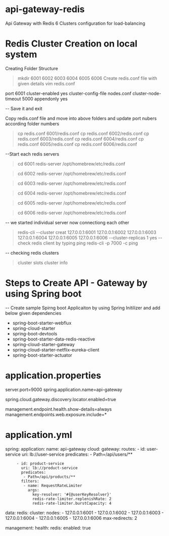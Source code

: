 # api-gateway-redis
Api Gateway with Redis 6 Clusters configuration for load-balancing

# Redis Cluster Creation on local system

 Creating Folder Structure
  > mkdir 6001 6002 6003 6004 6005 6006
 Create redis.conf file with given details
> vim redis.conf

port 6001
cluster-enabled yes
cluster-config-file nodes.conf
cluster-node-timeout 5000
appendonly yes

-- Save it and exit

Copy redis.conf file and move into above folders and update port nubers according folder numbers
> cp redis.conf 6001/redis.conf
> cp redis.conf 6002/redis.conf
> cp redis.conf 6003/redis.conf
> cp redis.conf 6004/redis.conf
> cp redis.conf 6005/redis.conf
> cp redis.conf 6006/redis.conf

--Start each redis servers 

> cd 6001
>redis-server /opt/homebrew/etc/redis.conf

> cd 6002
>redis-server /opt/homebrew/etc/redis.conf

> cd 6003
>redis-server /opt/homebrew/etc/redis.conf

> cd 6004
>redis-server /opt/homebrew/etc/redis.conf

> cd 6005
>redis-server /opt/homebrew/etc/redis.conf

> cd 6006
>redis-server /opt/homebrew/etc/redis.conf


-- we started individual server now connectiong each other

>redis-cli --cluster creat 127.0.0.1:6001 127.0.0.1:6002 127.0.0.1:6003 127.0.0.1:6004 127.0.0.1:6005 127.0.0.1:6006 --cluster-replicas 1
> yes
-- check redis client by typing ping
> redis-cli -p 7000 -c
>ping

-- checking redis clusters 
> cluster slots
> cluster info





# Steps to Create API - Gateway by using Spring boot

-- Create sample Spirng boot Applicaiton by using Spring Initilizer and add below given dependencies
 - spring-boot-starter-webflux
 - spring-cloud-starter
 - spring-boot-devtools
 - spring-boot-starter-data-redis-reactive
 -  spring-cloud-starter-gateway
 -  spring-cloud-starter-netflix-eureka-client
 -  spring-boot-starter-actuator

 # application.properties
   server.port=9000
   spring.application.name=api-gateway

   spring.cloud.gateway.discovery.locator.enabled=true

   management.endpoint.health.show-details=always
   management.endpoints.web.exposure.include=*

   # application.yml
   spring:
  application:
    name:  api-gateway
  cloud:
    gateway:
      routes:
         - id: user-service
           uri: lb://user-service
           predicates:
            - Path=/api/users/**

         - id: product-service
           uri: lb://product-service
           predicates:
            - Path=/api/products/**
           filters:
            - name: RequestRateLimiter
              args:
                key-resolver: '#{@userKeyResolver}'
                redis-rate-limiter.replenishRate: 2
                redis-rate-limiter.burstCapacity: 4
  data:
    redis:
      cluster:
        nodes:
          - 127.0.0.1:6001 
          - 127.0.0.1:6002 
          - 127.0.0.1:6003 
          - 127.0.0.1:6004 
          - 127.0.0.1:6005 
          - 127.0.0.1:6006
        max-redirects: 2
          
  management:
    health:
      redis:
        enabled: true




        


 
















